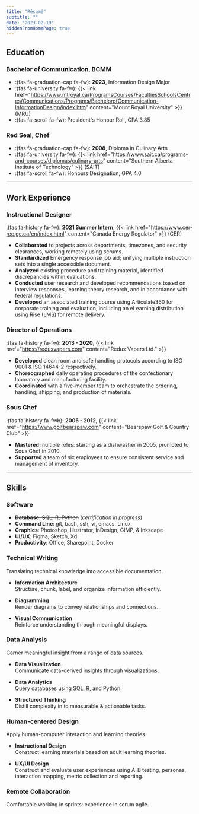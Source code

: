 ```yaml
---
title: "Résumé"
subtitle: ""
date: "2023-02-19"
hiddenFromHomePage: true
---
```


## Education

### Bachelor of Communication, BCMM
- :(fas fa-graduation-cap fa-fw): **2023**,  Information Design Major
- :(fas fa-university fa-fw): {{< link href="https://www.mtroyal.ca/ProgramsCourses/FacultiesSchoolsCentres/Communications/Programs/BachelorofCommunication-InformationDesign/index.htm" content="Mount Royal University" >}} (MRU)
- :(fas fa-scroll fa-fw): President's Honour Roll, GPA 3.85

### Red Seal, Chef
- :(fas fa-graduation-cap fa-fw): **2008**, Diploma in Culinary Arts
- :(fas fa-university fa-fw): {{< link href="https://www.sait.ca/programs-and-courses/diplomas/culinary-arts" content="Southern Alberta Institute of Technology" >}} (SAIT)
- :(fas fa-scroll fa-fw): Honours Designation, GPA 4.0
---
## Work Experience

### Instructional Designer
:(fas fa-history fa-fw): **2021 Summer Intern**, {{< link href="https://www.cer-rec.gc.ca/en/index.html" content="Canada Energy Regulator" >}} (CER)
- **Collaborated** to projects across departments, timezones, and security clearances, working remotely using scrums.
- **Standardized** Emergency response job aid; unifying multiple instruction sets into a single accessible document.
- **Analyzed** existing procedure and training material, identified discrepancies within evaluations.
- **Conducted** user research and developed recommendations based on interview responses, learning theory research, and in accordance with federal regulations.
- **Developed** an associated training course using Articulate360 for corporate training and evaluation, including an eLearning distribution using Rise (LMS) for remote delivery.

### Director of Operations
:(fas fa-history fa-fw): **2013 - 2020**, {{< link href="https://reduxvapers.com" content="Redux Vapers Ltd." >}}
- **Developed** clean room and safe handling protocols according to ISO 9001 & ISO 14644-2 respectively.
- **Choreographed** daily operating procedures of the confectionary laboratory and manufacturing facility. 
- **Coordinated** with a five-member team to orchestrate the ordering, handling, shipping, and production of materials.

### Sous Chef
:(fas fa-history fa-fwb): **2005 - 2012**, {{< link href="https://www.golfbearspaw.com" content="Bearspaw Golf & Country Club" >}}
- **Mastered** multiple roles: starting as a dishwasher in 2005, promoted to Sous Chef in 2010.
- **Supported** a team of six employees to ensure consistent service and management of inventory.
---
## Skills

### Software
- ~~**Database**: SQL, R, Python~~ (*certification in progress*)
- **Command Line**: git, bash, ssh, vi, emacs, Linux
- **Graphics**: Photoshop, Illustrator, InDesign, GIMP, & Inkscape
- **UI/UX**: Figma, Sketch, Xd 
- **Productivity**: Office, Sharepoint, Docker

### Technical Writing
Translating technical knowledge into accessible documentation.

- **Information Architecture**  <br> Structure, chunk, label, and organize information efficiently.

- **Diagramming** <br> Render diagrams to convey relationships and connections.

- **Visual Communication** <br> Reinforce understanding through meaningful displays.

### Data Analysis
Garner meaningful insight from a range of data sources.

- **Data Visualization** <br> Communicate data-derived insights through visualizations.

- **Data Analytics** <br> Query databases using SQL, R, and Python.

- **Structured Thinking** <br> Distill complexity in to measurable & actionable tasks.

### Human-centered Design

Apply human-computer interaction and learning theories.

- **Instructional Design** <br> Construct learning materials based on adult learning theories.

- **UX/UI Design** <br> Construct and evaluate user experiences using A-B testing, personas, interaction mapping, metric collection and reporting.

### Remote Collaboration

Comfortable working in sprints: experience in scrum agile.
